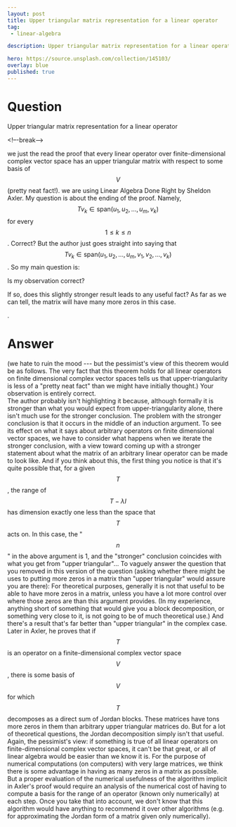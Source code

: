 ```yaml
---
layout: post
title: Upper triangular matrix representation for a linear operator
tag:
 - linear-algebra

description: Upper triangular matrix representation for a linear operator

hero: https://source.unsplash.com/collection/145103/
overlay: blue 
published: true
---
```


# Question 

Upper triangular matrix representation for a linear operator

<!–-break-–>


we just the read the proof that every linear operator over finite-dimensional complex vector space has an upper triangular matrix with respect to some basis of $$V$$ (pretty neat fact!).
 we are  using Linear Algebra Done Right by Sheldon Axler.
 My question is about the ending of the proof.
 Namely, $$Tv_k\in \textrm{span}(u_1, u_2, .
.
.
, u_m, v_k)$$ for every $$1\leq k\leq n$$.
 Correct? But the author just goes straight into saying that $$Tv_k\in \textrm{span}(u_1, u_2, .
.
.
, u_m, v_1, v_2, .
.
.
, v_k)$$.
 So my main question is:

Is my observation correct? 

If so, does this slightly stronger result leads to any useful fact? As far as we can tell, the matrix will have many more zeros in this case.
 
.


# Answer 


(we hate to ruin the mood --- but the pessimist's view of this theorem would be as follows.  The very fact that this theorem holds for all linear operators on finite dimensional complex vector spaces tells us that upper-triangularity is less of a "pretty neat fact" than we might have initially thought.)
Your observation is entirely correct.  
The author probably isn't highlighting it because, although formally it is stronger than what you would expect from upper-triangularity alone, there isn't much use for the stronger conclusion.  The problem with the stronger conclusion is that it occurs in the middle of an induction argument.  To see its effect on what it says about arbitrary operators on finite dimensional vector spaces, we have to consider what happens when we iterate the stronger conclusion, with a view toward coming up with a stronger statement about what the matrix of an arbitrary linear operator can be made to look like.  And if you think about this, the first thing you notice is that it's quite possible that, for a given $$T$$, the range of $$T - \lambda I$$ has dimension exactly one less than the space that $$T$$ acts on.  In this case, the "$$n$$" in the above argument is 1, and the "stronger" conclusion coincides with what you get from "upper triangular"...
To vaguely answer the question that you removed in this version of the question (asking whether there might be uses to putting more zeros in a matrix than "upper triangular" would assure you are there):
For theoretical purposes, generally it is not that useful to be able to have more zeros in a matrix, unless you have a lot more control over where those zeros are than this argument provides.  (In my experience, anything short of something that would give you a block decomposition, or something very close to it, is not going to be of much theoretical use.)  And there's a result that's far better than "upper triangular" in the complex case.  Later in Axler, he proves that if $$T$$ is an operator on a finite-dimensional complex vector space $$V$$, there is some basis of $$V$$ for which $$T$$ decomposes as a direct sum of Jordan blocks.  These matrices have tons more zeros in them than arbitrary upper triangular matrices do.  But for a lot of theoretical questions, the Jordan decomposition simply isn't that useful.  Again, the pessimist's view: if something is true of all linear operators on finite-dimensional complex vector spaces, it can't be that great, or all of linear algebra would be easier than we know it is.
For the purpose of numerical computations (on computers) with very large matrices, we think there is some advantage in having as many zeros in a matrix as possible.  But a proper evaluation of the numerical usefulness of the algorithm implicit in Axler's proof would require an analysis of the numerical cost of having to compute a basis for the range of an operator (known only numerically) at each step.  Once you take that into account, we don't know that this algorithm would have anything to recommend it over other algorithms (e.g. for approximating the Jordan form of a matrix given only numerically).

